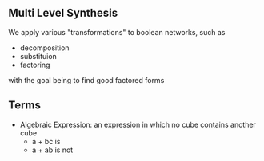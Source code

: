 ## Multi Level Synthesis

We apply various "transformations" to boolean networks, such as
- decomposition
- substituion
- factoring

with the goal being to find good factored forms

## Terms

- Algebraic Expression: an expression in which no cube contains another cube
  - a + bc is
  - a + ab is not

